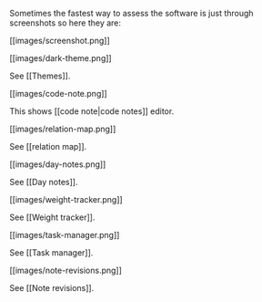 Sometimes the fastest way to assess the software is just through screenshots so here they are:

[[images/screenshot.png]]

[[images/dark-theme.png]]

See [[Themes]].

[[images/code-note.png]]

This shows [[code note|code notes]] editor.

[[images/relation-map.png]]

See [[relation map]].

[[images/day-notes.png]]

See [[Day notes]].

[[images/weight-tracker.png]]

See [[Weight tracker]].


[[images/task-manager.png]]

See [[Task manager]].

[[images/note-revisions.png]]

See [[Note revisions]].